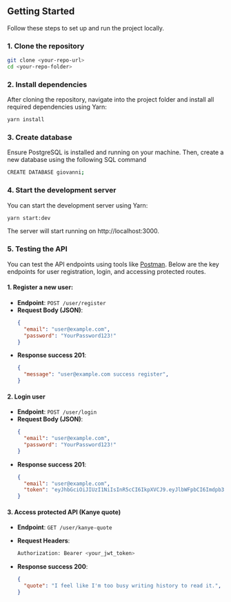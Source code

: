 ## Getting Started

Follow these steps to set up and run the project locally.

### 1. Clone the repository

```bash
git clone <your-repo-url>
cd <your-repo-folder>
```

### 2. Install dependencies

After cloning the repository, navigate into the project folder and install all required dependencies using Yarn:

```bash
yarn install
```

### 3. Create database

Ensure PostgreSQL is installed and running on your machine. Then, create a new database using the following SQL command
```bash
CREATE DATABASE giovanni;
```
### 4. Start the development server

You can start the development server using Yarn:

```bash
yarn start:dev
```
The server will start running on http://localhost:3000.

### 5. Testing the API

You can test the API endpoints using tools like [Postman](https://www.postman.com/). Below are the key endpoints for user registration, login, and accessing protected routes.

#### 1. Register a new user:

- **Endpoint**: `POST /user/register`
- **Request Body (JSON)**:
  ```json
  {
    "email": "user@example.com",
    "password": "YourPassword123!"
  }

- **Response success 201**:
  ```json
  {
    "message": "user@example.com success register",
  }


#### 2. Login user

- **Endpoint**: `POST /user/login`
- **Request Body (JSON)**:
  ```json
  {
    "email": "user@example.com",
    "password": "YourPassword123!"
  }
- **Response success 201**:
  ```json
  {
    "email": "user@example.com",
    "token": "eyJhbGciOiJIUzI1NiIsInR5cCI6IkpXVCJ9.eyJlbWFpbCI6Imdpb3Zhbm5pZ2FicmllbDYxOUBnbWFpbC5jb20iLCJpYXQiOjE3MjgwNTcwMTcsImV4cCI6MTcyODE0MzQxN30.Xu4oaMdVSM7A0K0ByraUTRFmvqEs5T9ED7SZsy1sJFM"
  }

#### 3. Access protected API (Kanye quote)

- **Endpoint**: `GET /user/kanye-quote`

- **Request Headers**:
  ```bash
  Authorization: Bearer <your_jwt_token>
  ```
- **Response success 200**:
  ```json
  {
    "quote": "I feel like I'm too busy writing history to read it.",
  }
